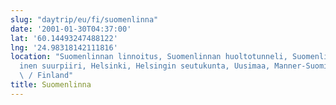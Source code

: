 ```yaml
---
slug: "daytrip/eu/fi/suomenlinna"
date: '2001-01-30T04:37:00'
lat: '60.14493247488122'
lng: '24.98318142111816'
location: "Suomenlinnan linnoitus, Suomenlinnan huoltotunneli, Suomenlinna, Etel\xE4\
  inen suurpiiri, Helsinki, Helsingin seutukunta, Uusimaa, Manner-Suomi, 00140, Suomi\
  \ / Finland"
title: Suomenlinna
---
```



